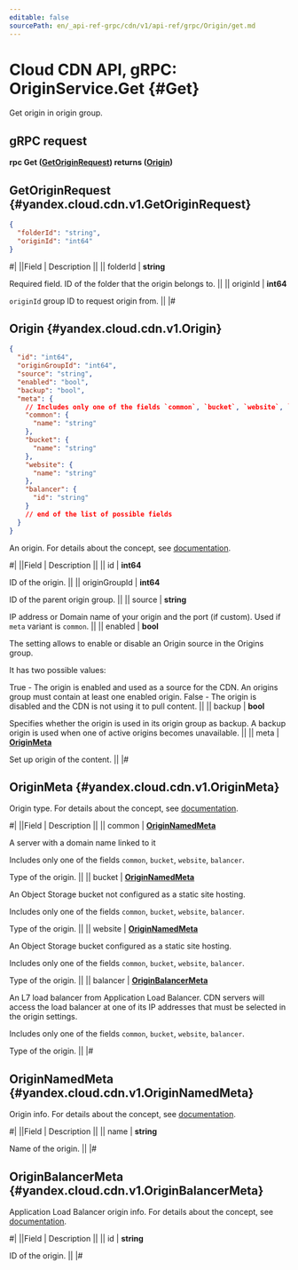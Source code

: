 ```yaml
---
editable: false
sourcePath: en/_api-ref-grpc/cdn/v1/api-ref/grpc/Origin/get.md
---
```


# Cloud CDN API, gRPC: OriginService.Get {#Get}

Get origin in origin group.

## gRPC request

**rpc Get ([GetOriginRequest](#yandex.cloud.cdn.v1.GetOriginRequest)) returns ([Origin](#yandex.cloud.cdn.v1.Origin))**

## GetOriginRequest {#yandex.cloud.cdn.v1.GetOriginRequest}

```json
{
  "folderId": "string",
  "originId": "int64"
}
```

#|
||Field | Description ||
|| folderId | **string**

Required field. ID of the folder that the origin belongs to. ||
|| originId | **int64**

`originId` group ID to request origin from. ||
|#

## Origin {#yandex.cloud.cdn.v1.Origin}

```json
{
  "id": "int64",
  "originGroupId": "int64",
  "source": "string",
  "enabled": "bool",
  "backup": "bool",
  "meta": {
    // Includes only one of the fields `common`, `bucket`, `website`, `balancer`
    "common": {
      "name": "string"
    },
    "bucket": {
      "name": "string"
    },
    "website": {
      "name": "string"
    },
    "balancer": {
      "id": "string"
    }
    // end of the list of possible fields
  }
}
```

An origin. For details about the concept, see [documentation](/docs/cdn/concepts/origins).

#|
||Field | Description ||
|| id | **int64**

ID of the origin. ||
|| originGroupId | **int64**

ID of the parent origin group. ||
|| source | **string**

IP address or Domain name of your origin and the port (if custom).
Used if `meta` variant is `common`. ||
|| enabled | **bool**

The setting allows to enable or disable an Origin source in the Origins group.

It has two possible values:

True - The origin is enabled and used as a source for the CDN. An origins
group must contain at least one enabled origin.
False - The origin is disabled and the CDN is not using it to pull content. ||
|| backup | **bool**

Specifies whether the origin is used in its origin group as backup.
A backup origin is used when one of active origins becomes unavailable. ||
|| meta | **[OriginMeta](#yandex.cloud.cdn.v1.OriginMeta)**

Set up origin of the content. ||
|#

## OriginMeta {#yandex.cloud.cdn.v1.OriginMeta}

Origin type. For details about the concept, see [documentation](/docs/cdn/concepts/origins).

#|
||Field | Description ||
|| common | **[OriginNamedMeta](#yandex.cloud.cdn.v1.OriginNamedMeta)**

A server with a domain name linked to it

Includes only one of the fields `common`, `bucket`, `website`, `balancer`.

Type of the origin. ||
|| bucket | **[OriginNamedMeta](#yandex.cloud.cdn.v1.OriginNamedMeta)**

An Object Storage bucket not configured as a static site hosting.

Includes only one of the fields `common`, `bucket`, `website`, `balancer`.

Type of the origin. ||
|| website | **[OriginNamedMeta](#yandex.cloud.cdn.v1.OriginNamedMeta)**

An Object Storage bucket configured as a static site hosting.

Includes only one of the fields `common`, `bucket`, `website`, `balancer`.

Type of the origin. ||
|| balancer | **[OriginBalancerMeta](#yandex.cloud.cdn.v1.OriginBalancerMeta)**

An L7 load balancer from Application Load Balancer.
CDN servers will access the load balancer at one of its IP addresses that must be selected in the origin settings.

Includes only one of the fields `common`, `bucket`, `website`, `balancer`.

Type of the origin. ||
|#

## OriginNamedMeta {#yandex.cloud.cdn.v1.OriginNamedMeta}

Origin info. For details about the concept, see [documentation](/docs/cdn/concepts/origins).

#|
||Field | Description ||
|| name | **string**

Name of the origin. ||
|#

## OriginBalancerMeta {#yandex.cloud.cdn.v1.OriginBalancerMeta}

Application Load Balancer origin info. For details about the concept, see [documentation](/docs/cdn/concepts/origins).

#|
||Field | Description ||
|| id | **string**

ID of the origin. ||
|#